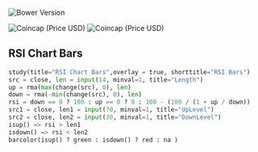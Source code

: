 ![Bower Version](https://img.shields.io/PINESCRIPT/v5/PINESCRIPT)

![Coincap (Price USD)](https://img.shields.io/coincap/price-usd/bitcoin?logo=bitcoin)
![Coincap (Price USD)](https://img.shields.io/coincap/price-usd/ethereum?logo=ethereum)

## RSI Chart Bars
```python
study(title="RSI Chart Bars",overlay = true, shorttitle="RSI Bars")
src = close, len = input(14, minval=1, title="Length")
up = rma(max(change(src), 0), len)
down = rma(-min(change(src), 0), len)
rsi = down == 0 ? 100 : up == 0 ? 0 : 100 - (100 / (1 + up / down))
src1 = close, len1 = input(70, minval=1, title="UpLevel")
src2 = close, len2 = input(30, minval=1, title="DownLevel")
isup() => rsi > len1
isdown() => rsi < len2
barcolor(isup() ? green : isdown() ? red : na )
```

